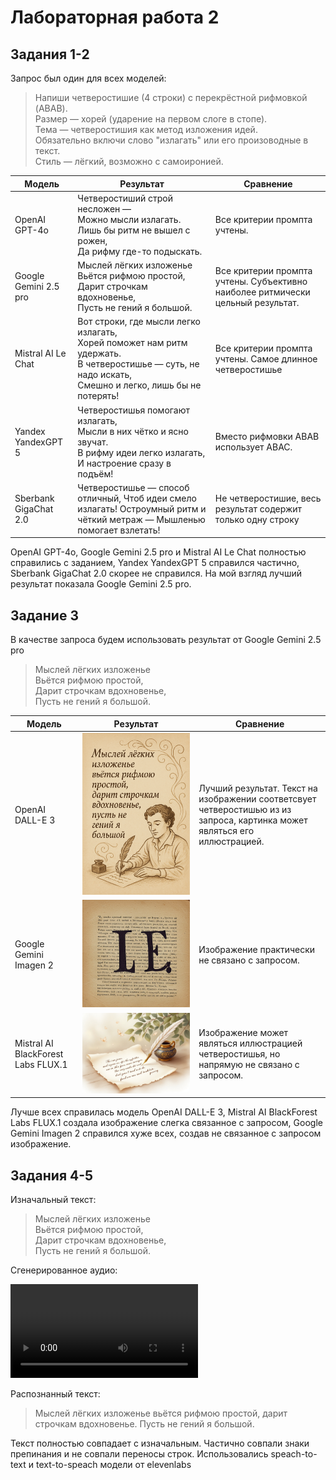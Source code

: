 # Лабораторная работа 2

## Задания 1-2

Запрос был один для всех моделей:

> Напиши четверостишие (4 строки) с перекрёстной рифмовкой (ABAB).<br>
> Размер — хорей (ударение на первом слоге в стопе).<br>
> Тема — четверостишия как метод изложения идей.<br>
> Обязательно включи слово "излагать" или его произоводные в текст.<br>
> Стиль — лёгкий, возможно с самоиронией.<br>

| Модель                | Результат                                                                                                                                                    | Сравнение                                                                       |
| --------------------- | ------------------------------------------------------------------------------------------------------------------------------------------------------------ | ------------------------------------------------------------------------------- |
| OpenAI GPT-4o         | Четверостиший строй несложен —<br>Можно мысли излагать.<br>Лишь бы ритм не вышел с рожен,<br>Да рифму где-то подыскать.                                      | Все критерии промпта учтены.                                                    |
| Google Gemini 2.5 pro | Мыслей лёгких изложенье<br>Вьётся рифмою простой,<br>Дарит строчкам вдохновенье,<br>Пусть не гений я большой.                                                | Все критерии промпта учтены. Субъективно наиболее ритмически цельный результат. |
| Mistral AI Le Chat    | Вот строки, где мысли легко излагать,<br>Хорей поможет нам ритм удержать.<br>В четверостишье — суть, не надо искать,<br>Смешно и легко, лишь бы не потерять! | Все критерии промпта учтены. Самое длинное четверостишье                        |
| Yandex YandexGPT 5    | Четверостишья помогают излагать,<br>Мысли в них чётко и ясно звучат.<br>В рифму идеи легко излагать,<br>И настроение сразу в подъём!                         | Вместо рифмовки ABAB использует ABAC.                                           |
| Sberbank GigaChat 2.0 | Четверостишье — способ отличный, Чтоб идеи смело излагать! Остроумный ритм и чёткий метраж — Мышленью помогает взлетать!                                     | Не четверостишие, весь результат содержит только одну строку                    |

OpenAI GPT-4o, Google Gemini 2.5 pro и Mistral AI Le Chat полностью справились с заданием, Yandex YandexGPT 5 справился частично, Sberbank GigaChat 2.0 скорее не справился.
На мой взгляд лучший результат показала Google Gemini 2.5 pro.

## Задание 3

В качестве запроса будем использовать результат от Google Gemini 2.5 pro

> Мыслей лёгких изложенье<br>
> Вьётся рифмою простой,<br>
> Дарит строчкам вдохновенье,<br>
> Пусть не гений я большой.<br>

| Модель                             | Результат                       | Сравнение                                                                                                                  |
| ---------------------------------- | ------------------------------- | -------------------------------------------------------------------------------------------------------------------------- |
| OpenAI DALL-E 3                    | ![DALL-E 3](res/img-openai.png) | Лучший результат. Текст на изображении соответсвует четверостишью из из запроса, картинка может являться его иллюстрацией. |
| Google Gemini Imagen 2             | ![Imagen 2](res/img-google.png) | Изображение практически не связано с запросом.                                                                             |
| Mistral AI BlackForest Labs FLUX.1 | ![FLUX.1](res/img-mistral.jpg)  | Изображение может являться иллюстрацией четверостишья, но напрямую не связано с запросом.                                  |

Лучше всех справилась модель OpenAI DALL-E 3, Mistral AI BlackForest Labs FLUX.1 создала изображение слегка связанное с запросом, Google Gemini Imagen 2 справился хуже всех, создав не связанное с запросом изображение.

## Задания 4-5

Изначальный текст:

> Мыслей лёгких изложенье<br>
> Вьётся рифмою простой,<br>
> Дарит строчкам вдохновенье,<br>
> Пусть не гений я большой.<br>

Cгенерированное аудио:

![elevenlabs audio](res/audio-elevenlabs.mp4)

Распознанный текст:

> Мыслей лёгких изложенье вьётся рифмою простой, дарит строчкам вдохновенье. Пусть не гений я большой.

Текст полностью совпадает с изначальным. Частично совпали знаки препинания и не совпали переносы строк. Использовались speach-to-text и text-to-speach модели от elevenlabs

